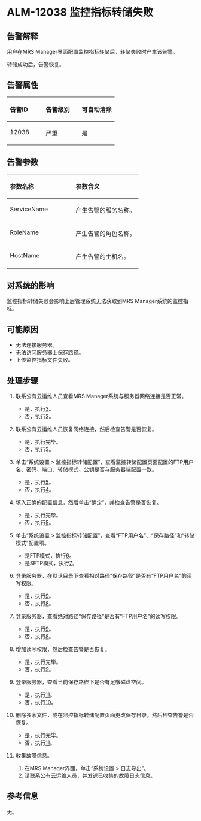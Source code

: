 # ALM-12038 监控指标转储失败<a name="ZH-CN_TOPIC_0093195040"></a>

## 告警解释<a name="zh-cn_topic_0035546888_section1610753917104"></a>

用户在MRS Manager界面配置监控指标转储后，转储失败时产生该告警。

转储成功后，告警恢复。

## 告警属性<a name="zh-cn_topic_0035546888_section45831805171015"></a>

<a name="zh-cn_topic_0035546888_table75288017947"></a>
<table><thead align="left"><tr id="zh-cn_topic_0035546888_row859440417947"><th class="cellrowborder" valign="top" width="33.33333333333333%" id="mcps1.1.4.1.1"><p id="zh-cn_topic_0035546888_p2505811317947"><a name="zh-cn_topic_0035546888_p2505811317947"></a><a name="zh-cn_topic_0035546888_p2505811317947"></a><strong id="zh-cn_topic_0035546888_b2419642717947"><a name="zh-cn_topic_0035546888_b2419642717947"></a><a name="zh-cn_topic_0035546888_b2419642717947"></a>告警ID</strong></p>
</th>
<th class="cellrowborder" valign="top" width="33.33333333333333%" id="mcps1.1.4.1.2"><p id="zh-cn_topic_0035546888_p1375356417947"><a name="zh-cn_topic_0035546888_p1375356417947"></a><a name="zh-cn_topic_0035546888_p1375356417947"></a><strong id="zh-cn_topic_0035546888_b5667321217947"><a name="zh-cn_topic_0035546888_b5667321217947"></a><a name="zh-cn_topic_0035546888_b5667321217947"></a>告警级别</strong></p>
</th>
<th class="cellrowborder" valign="top" width="33.33333333333333%" id="mcps1.1.4.1.3"><p id="zh-cn_topic_0035546888_p2712746617947"><a name="zh-cn_topic_0035546888_p2712746617947"></a><a name="zh-cn_topic_0035546888_p2712746617947"></a><strong id="zh-cn_topic_0035546888_b4282061017947"><a name="zh-cn_topic_0035546888_b4282061017947"></a><a name="zh-cn_topic_0035546888_b4282061017947"></a>可自动清除</strong></p>
</th>
</tr>
</thead>
<tbody><tr id="zh-cn_topic_0035546888_row4984117717947"><td class="cellrowborder" valign="top" width="33.33333333333333%" headers="mcps1.1.4.1.1 "><p id="zh-cn_topic_0035546888_p1060356917947"><a name="zh-cn_topic_0035546888_p1060356917947"></a><a name="zh-cn_topic_0035546888_p1060356917947"></a>12038</p>
</td>
<td class="cellrowborder" valign="top" width="33.33333333333333%" headers="mcps1.1.4.1.2 "><p id="zh-cn_topic_0035546888_p5358274517947"><a name="zh-cn_topic_0035546888_p5358274517947"></a><a name="zh-cn_topic_0035546888_p5358274517947"></a>严重</p>
</td>
<td class="cellrowborder" valign="top" width="33.33333333333333%" headers="mcps1.1.4.1.3 "><p id="zh-cn_topic_0035546888_p4523506517947"><a name="zh-cn_topic_0035546888_p4523506517947"></a><a name="zh-cn_topic_0035546888_p4523506517947"></a>是</p>
</td>
</tr>
</tbody>
</table>

## 告警参数<a name="zh-cn_topic_0035546888_section34160014171025"></a>

<a name="zh-cn_topic_0035546888_table2591060617947"></a>
<table><thead align="left"><tr id="zh-cn_topic_0035546888_row4753108817947"><th class="cellrowborder" valign="top" width="50%" id="mcps1.1.3.1.1"><p id="zh-cn_topic_0035546888_p2481289917947"><a name="zh-cn_topic_0035546888_p2481289917947"></a><a name="zh-cn_topic_0035546888_p2481289917947"></a><strong id="zh-cn_topic_0035546888_b2198950017947"><a name="zh-cn_topic_0035546888_b2198950017947"></a><a name="zh-cn_topic_0035546888_b2198950017947"></a>参数名称</strong></p>
</th>
<th class="cellrowborder" valign="top" width="50%" id="mcps1.1.3.1.2"><p id="zh-cn_topic_0035546888_p3631905817947"><a name="zh-cn_topic_0035546888_p3631905817947"></a><a name="zh-cn_topic_0035546888_p3631905817947"></a><strong id="zh-cn_topic_0035546888_b5843607417947"><a name="zh-cn_topic_0035546888_b5843607417947"></a><a name="zh-cn_topic_0035546888_b5843607417947"></a>参数含义</strong></p>
</th>
</tr>
</thead>
<tbody><tr id="zh-cn_topic_0035546888_row5616262217947"><td class="cellrowborder" valign="top" width="50%" headers="mcps1.1.3.1.1 "><p id="zh-cn_topic_0035546888_p5287850117947"><a name="zh-cn_topic_0035546888_p5287850117947"></a><a name="zh-cn_topic_0035546888_p5287850117947"></a>ServiceName</p>
</td>
<td class="cellrowborder" valign="top" width="50%" headers="mcps1.1.3.1.2 "><p id="zh-cn_topic_0035546888_p5530020917947"><a name="zh-cn_topic_0035546888_p5530020917947"></a><a name="zh-cn_topic_0035546888_p5530020917947"></a>产生告警的服务名称。</p>
</td>
</tr>
<tr id="zh-cn_topic_0035546888_row2793984117947"><td class="cellrowborder" valign="top" width="50%" headers="mcps1.1.3.1.1 "><p id="zh-cn_topic_0035546888_p4853462317947"><a name="zh-cn_topic_0035546888_p4853462317947"></a><a name="zh-cn_topic_0035546888_p4853462317947"></a>RoleName</p>
</td>
<td class="cellrowborder" valign="top" width="50%" headers="mcps1.1.3.1.2 "><p id="zh-cn_topic_0035546888_p3899035717947"><a name="zh-cn_topic_0035546888_p3899035717947"></a><a name="zh-cn_topic_0035546888_p3899035717947"></a>产生告警的角色名称。</p>
</td>
</tr>
<tr id="zh-cn_topic_0035546888_row1536889717947"><td class="cellrowborder" valign="top" width="50%" headers="mcps1.1.3.1.1 "><p id="zh-cn_topic_0035546888_p3692113517947"><a name="zh-cn_topic_0035546888_p3692113517947"></a><a name="zh-cn_topic_0035546888_p3692113517947"></a>HostName</p>
</td>
<td class="cellrowborder" valign="top" width="50%" headers="mcps1.1.3.1.2 "><p id="zh-cn_topic_0035546888_p3782196217947"><a name="zh-cn_topic_0035546888_p3782196217947"></a><a name="zh-cn_topic_0035546888_p3782196217947"></a>产生告警的主机名。</p>
</td>
</tr>
</tbody>
</table>

## 对系统的影响<a name="zh-cn_topic_0035546888_section21969051171033"></a>

监控指标转储失败会影响上层管理系统无法获取到MRS Manager系统的监控指标。

## 可能原因<a name="zh-cn_topic_0035546888_section43542384171038"></a>

-   无法连接服务器。
-   无法访问服务器上保存路径。
-   上传监控指标文件失败。

## 处理步骤<a name="zh-cn_topic_0035546888_section35154584171043"></a>

1.  联系公有云运维人员查看MRS Manager系统与服务器网络连接是否正常。
    -   是，执行[3](#zh-cn_topic_0035546888_li17073310143018)。
    -   否，执行[2](#zh-cn_topic_0035546888_li51875580143018)。

2.  <a name="zh-cn_topic_0035546888_li51875580143018"></a>联系公有云运维人员恢复网络连接，然后检查告警是否恢复。
    -   是，执行完毕。
    -   否，执行[3](#zh-cn_topic_0035546888_li17073310143018)。

3.  <a name="zh-cn_topic_0035546888_li17073310143018"></a>单击“系统设置 \> 监控指标转储配置”，查看监控转储配置页面配置的FTP用户名、密码、端口、转储模式、公钥是否与服务器端配置一致。
    -   是，执行[5](#zh-cn_topic_0035546888_li33278826143018)。
    -   否，执行[4](#zh-cn_topic_0035546888_li52527297143018)。

4.  <a name="zh-cn_topic_0035546888_li52527297143018"></a>填入正确的配置信息，然后单击“确定”，并检查告警是否恢复。
    -   是，执行完毕。
    -   否，执行[5](#zh-cn_topic_0035546888_li33278826143018)。

5.  <a name="zh-cn_topic_0035546888_li33278826143018"></a>单击“系统设置 \> 监控指标转储配置”，查看“FTP用户名”、“保存路径”和“转储模式”配置项。
    -   是FTP模式，执行[6](#zh-cn_topic_0035546888_li8535940143050)。
    -   是SFTP模式，执行[7](#zh-cn_topic_0035546888_li35514800143050)。

6.  <a name="zh-cn_topic_0035546888_li8535940143050"></a>登录服务器，在默认目录下查看相对路径“保存路径”是否有“FTP用户名”的读写权限。
    -   是，执行[9](#zh-cn_topic_0035546888_li49122127143428)。
    -   否，执行[8](#zh-cn_topic_0035546888_li28538792143050)。

7.  <a name="zh-cn_topic_0035546888_li35514800143050"></a>登录服务器，查看绝对路径“保存路径”是否有“FTP用户名”的读写权限。
    -   是，执行[9](#zh-cn_topic_0035546888_li49122127143428)。
    -   否，执行[8](#zh-cn_topic_0035546888_li28538792143050)。

8.  <a name="zh-cn_topic_0035546888_li28538792143050"></a>增加读写权限，然后检查告警是否恢复。
    -   是，执行完毕。
    -   否，执行[9](#zh-cn_topic_0035546888_li49122127143428)。

9.  <a name="zh-cn_topic_0035546888_li49122127143428"></a>登录服务器，查看当前保存路径下是否有足够磁盘空间。
    -   是，执行[11](#zh-cn_topic_0035546888_li46055690143549)。
    -   否，执行[10](#zh-cn_topic_0035546888_li18335278143435)。

10. <a name="zh-cn_topic_0035546888_li18335278143435"></a>删除多余文件，或在监控指标转储配置页面更改保存目录。然后检查告警是否恢复。
    -   是，执行完毕。
    -   否，执行[11](#zh-cn_topic_0035546888_li46055690143549)。

11. <a name="zh-cn_topic_0035546888_li46055690143549"></a>收集故障信息。
    1.  在MRS Manager界面，单击“系统设置 \> 日志导出”。
    2.  请联系公有云运维人员，并发送已收集的故障日志信息。


## 参考信息<a name="zh-cn_topic_0035546888_section5597720165321"></a>

无。

